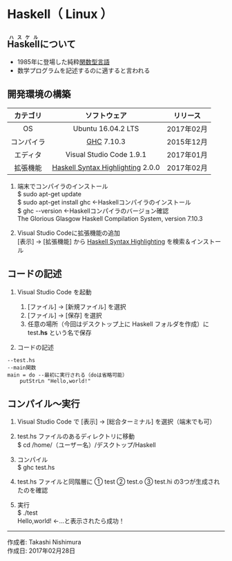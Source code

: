 # Haskell（ Linux ）

## <ruby>Haskell<rt>ハスケル</rt></ruby>について

* 1985年に登場した純粋[関数型言語](http://bit.ly/1KTmmNW)
* 数学プログラムを記述するのに適すると言われる

## 開発環境の構築

|カテゴリ|ソフトウェア|リリース|
|:--:|:--:|:--:|
|OS|Ubuntu 16.04.2 LTS|2017年02月|
|コンパイラ| [GHC](https://www.haskell.org/ghc/) 7.10.3|2015年12月|
|エディタ|Visual Studio Code 1.9.1|2017年01月|
|拡張機能|[Haskell Syntax Highlighting](http://bit.ly/2l6sqMc) 2.0.0|2017年02月|

1. 端末でコンパイラのインストール  
    $ sudo apt-get update  
    $ sudo apt-get install ghc ←Haskellコンパイラのインストール  
    $ ghc --version ←Haskellコンパイラのバージョン確認  
    The Glorious Glasgow Haskell Compilation System, version 7.10.3

1. Visual Studio Codeに拡張機能の追加  
    [表示] → [拡張機能] から [Haskell Syntax Highlighting](http://bit.ly/2l6sqMc) を検索＆インストール

## コードの記述

1. Visual Studio Code を起動
    1. [ファイル] → [新規ファイル] を選択
    1. [ファイル] → [保存] を選択
    1. 任意の場所（今回はデスクトップ上に Haskell フォルダを作成）に test<b>.hs</b> という名で保存

1. コードの記述
```
--test.hs
--main関数
main = do --最初に実行される（doは省略可能）
    putStrLn "Hello,world!"
```

## コンパイル〜実行

1. Visual Studio Code で [表示] → [総合ターミナル] を選択（端末でも可）

1. test.hs ファイルのあるディレクトリに移動  
$ cd /home/（ユーザー名）/デスクトップ/Haskell

1. コンパイル  
$ ghc test.hs

1. test.hs ファイルと同階層に ① test ② test.o ③ test.hi の3つが生成されたのを確認

1. 実行  
$ ./test  
Hello,world! ←…と表示されたら成功！

***
作成者: Takashi Nishimura  
作成日: 2017年02月28日
